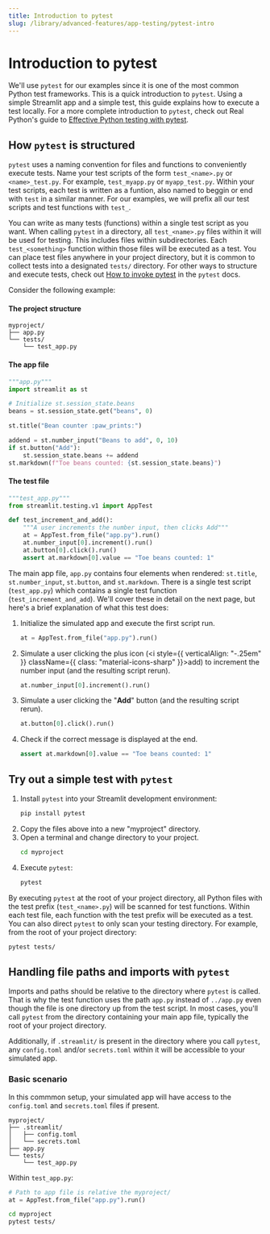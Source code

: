 ```yaml
---
title: Introduction to pytest
slug: /library/advanced-features/app-testing/pytest-intro
---
```


# Introduction to pytest

We'll use `pytest` for our examples since it is one of the most common Python test frameworks. This is a quick introduction to `pytest`. Using a simple Streamlit app and a simple test, this guide explains how to execute a test locally. For a more complete introduction to `pytest`, check out Real Python's guide to [Effective Python testing with pytest](https://realpython.com/pytest-python-testing/).

## How `pytest` is structured

`pytest` uses a naming convention for files and functions to conveniently execute tests. Name your test scripts of the form `test_<name>.py` or `<name>_test.py`. For example, `test_myapp.py` or `myapp_test.py`. Within your test scripts, each test is written as a funtion, also named to beggin or end with `test` in a similar manner. For our examples, we will prefix all our test scripts and test functions with `test_`.

You can write as many tests (functions) within a single test script as you want. When calling `pytest` in a directory, all `test_<name>.py` files within it will be used for testing. This includes files within subdirectories. Each `test_<something>` function within those files will be executed as a test. You can place test files anywhere in your project directory, but it is common to collect tests into a designated `tests/` directory. For other ways to structure and execute tests, check out [How to invoke pytest](https://docs.pytest.org/how-to/usage.html) in the `pytest` docs.

Consider the following example:

#### The project structure

```none
myproject/
├── app.py
└── tests/
    └── test_app.py
```

#### The app file

```python
"""app.py"""
import streamlit as st

# Initialize st.session_state.beans
beans = st.session_state.get("beans", 0)

st.title("Bean counter :paw_prints:")

addend = st.number_input("Beans to add", 0, 10)
if st.button("Add"):
    st.session_state.beans += addend
st.markdown(f"Toe beans counted: {st.session_state.beans}")
```

#### The test file

```python
"""test_app.py"""
from streamlit.testing.v1 import AppTest

def test_increment_and_add():
    """A user increments the number input, then clicks Add"""
    at = AppTest.from_file("app.py").run()
    at.number_input[0].increment().run()
    at.button[0].click().run()
    assert at.markdown[0].value == "Toe beans counted: 1"
```

The main app file, `app.py` contains four elements when rendered: `st.title`, `st.number_input`, `st.button`, and `st.markdown`. There is a single test script (`test_app.py`) which contains a single test function (`test_increment_and_add`). We'll cover these in detail on the next page, but here's a brief explanation of what this test does:

1. Initialize the simulated app and execute the first script run.
   ```python
   at = AppTest.from_file("app.py").run()
   ```
2. Simulate a user clicking the plus icon (<i style={{ verticalAlign: "-.25em" }} className={{ class: "material-icons-sharp" }}>add</i>) to increment the number input (and the resulting script rerun).
   ```python
   at.number_input[0].increment().run()
   ```
3. Simulate a user clicking the "**Add**" button (and the resulting script rerun).
   ```python
   at.button[0].click().run()
   ```
4. Check if the correct message is displayed at the end.
   ```python
   assert at.markdown[0].value == "Toe beans counted: 1"
   ```

## Try out a simple test with `pytest`

1. Install `pytest` into your Streamlit development environment:
   ```bash
   pip install pytest
   ```
2. Copy the files above into a new "myproject" directory.
3. Open a terminal and change directory to your project.
   ```bash
   cd myproject
   ```
4. Execute `pytest`:
   ```bash
   pytest
   ```

By executing `pytest` at the root of your project directory, all Python files with the test prefix (`test_<name>.py`) will be scanned for test functions. Within each test file, each function with the test prefix will be executed as a test. You can also direct `pytest` to only scan your testing directory. For example, from the root of your project directory:

```bash
pytest tests/
```

## Handling file paths and imports with `pytest`

Imports and paths should be relative to the directory where `pytest` is called. That is why the test function uses the path `app.py` instead of `../app.py` even though the file is one directory up from the test script. In most cases, you'll call `pytest` from the directory containing your main app file, typically the root of your project directory.

Additionally, if `.streamlit/` is present in the directory where you call `pytest`, any `config.toml` and/or `secrets.toml` within it will be accessible to your simulated app.

### Basic scenario

In this commmon setup, your simulated app will have access to the `config.toml` and `secrets.toml` files if present.

```none
myproject/
├── .streamlit/
│   ├── config.toml
│   └── secrets.toml
├── app.py
└── tests/
    └── test_app.py
```

Within `test_app.py`:

```python
# Path to app file is relative the myproject/
at = AppTest.from_file("app.py").run()
```

```bash
cd myproject
pytest tests/
```
